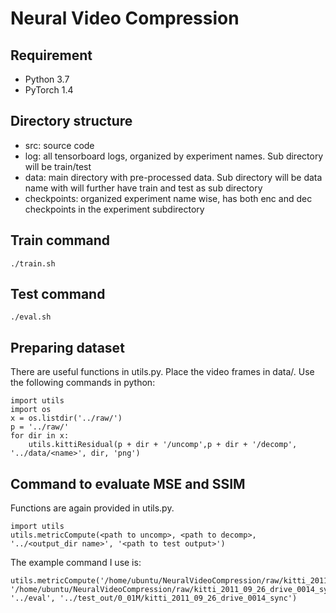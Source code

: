 # Neural Video Compression

## Requirement
- Python 3.7
- PyTorch 1.4

## Directory structure
- src: source code
- log: all tensorboard logs, organized by experiment names. Sub directory will be train/test
- data: main directory with pre-processed data. Sub directory will be data name with will further have train and test as sub directory
- checkpoints: organized experiment name wise, has both enc and dec checkpoints in the experiment subdirectory

## Train command
```
./train.sh
```

## Test command
```
./eval.sh
```


## Preparing dataset
There are useful functions in utils.py. Place the video frames in data/. Use the following commands in python:
```
import utils
import os
x = os.listdir('../raw/')
p = '../raw/'
for dir in x:
	utils.kittiResidual(p + dir + '/uncomp',p + dir + '/decomp', '../data/<name>', dir, 'png')
```

## Command to evaluate MSE and SSIM
Functions are again provided in utils.py.
```
import utils
utils.metricCompute(<path to uncomp>, <path to decomp>, '../<output_dir name>', '<path to test output>')
```

The example command I use is:
```
utils.metricCompute('/home/ubuntu/NeuralVideoCompression/raw/kitti_2011_09_26_drive_0014_sync/uncomp', '/home/ubuntu/NeuralVideoCompression/raw/kitti_2011_09_26_drive_0014_sync/decomp', '../eval', '../test_out/0_01M/kitti_2011_09_26_drive_0014_sync')
```


